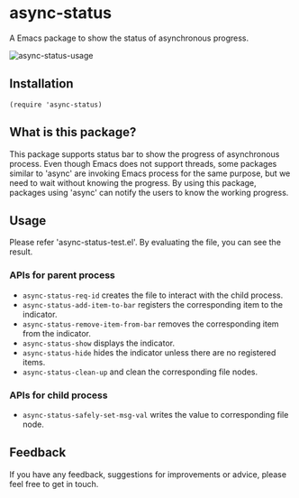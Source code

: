 # async-status
A Emacs package to show the status of asynchronous progress.

![async-status-usage](https://github.com/seokbeomKim/async-status/blob/images/async-status.gif "async-status usage")

## Installation

```
(require 'async-status)
```

## What is this package?

This package supports status bar to show the progress of asynchronous process.
Even though Emacs does not support threads, some packages similar to 'async' are
invoking Emacs process for the same purpose, but we need to wait without knowing
the progress. By using this package, packages using 'async' can notify the users
to know the working progress.

## Usage

Please refer 'async-status-test.el'. By evaluating the file, you can see the
result.

### APIs for parent process

- `async-status-req-id` creates the file to interact with the child process.
- `async-status-add-item-to-bar` registers the corresponding item to the
  indicator.
- `async-status-remove-item-from-bar` removes the corresponding item from the
  indicator.
- `async-status-show` displays the indicator.
- `async-status-hide` hides the indicator unless there are no registered items.
- `async-status-clean-up` and clean the corresponding file nodes.

### APIs for child process

- `async-status-safely-set-msg-val` writes the value to corresponding file node.

## Feedback

If you have any feedback, suggestions for improvements or advice, please feel
free to get in touch. 
